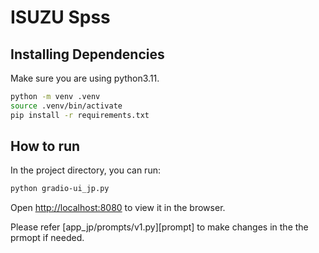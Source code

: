 # ISUZU Spss

## Installing Dependencies

Make sure you are using python3.11.

```bash
python -m venv .venv
source .venv/bin/activate
pip install -r requirements.txt
```

## How to run

In the project directory, you can run:

```bash
python gradio-ui_jp.py
```
Open [http://localhost:8080](http://localhost:8080) to view it in the browser.

Please refer [app_jp/prompts/v1.py][prompt] to make changes in the the prmopt if needed.

